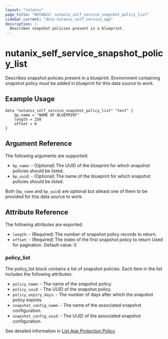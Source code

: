 ```yaml
---
layout: "nutanix"
page_title: "NUTANIX: nutanix_self_service_snapshot_policy_list"
sidebar_current: "docs-nutanix_self_service_app"
description: |-
  Describes snapshot policies present in a blueprint.
---
```


# nutanix_self_service_snapshot_policy_list

Describes snapshot policies present in a blueprint. Environment containing snapshot policy must be added in blueprint for this data source to work.

## Example Usage

``` hcl
data "nutanix_self_service_snapshot_policy_list" "test" {
    bp_name = "NAME OF BLUEPRINT"
    length = 250
    offset = 0
}
```

## Argument Reference

The following arguments are supported:

* `bp_name`: - (Optional) The UUID of the blueprint for which snapshot policies should be listed.
* `bp_uuid`: - (Optional) The name of the blueprint for which snapshot policies should be listed.

Both (`bp_name` and `bp_uuid`) are optional but atleast one of them to be provided for this data source to work.

## Attribute Reference

The following attributes are exported:

* `length`: - (Required) The number of snapshot policy records to return.
* `offset`: - (Required) The index of the first snapshot policy to return Used for pagination. Default value: 0

### policy_list

The policy_list block contains a list of snapshot policies. Each item in the list includes the following attributes:

* `policy_name`: -  The name of the snapshot policy.
* `policy_uuid`: - The UUID of the snapshot policy.
* `policy_expiry_days`: -  The number of days after which the snapshot policy expires.
* `snapshot_config_name`: - The name of the associated snapshot configuration.
* `snapshot_config_uuid`: - The UUID of the associated snapshot configuration.


See detailed information in [List App Protection Policy](https://www.nutanix.dev/api_reference/apis/self-service.html#tag/AppProtectionPolicies/paths/~1blueprints~1%7Buuid%7D~1app_profile~1%7Bapp_profile_uuid%7D~1config_spec~1%7Bconfig_uuid%7D~1app_protection_policies~1list/post).
